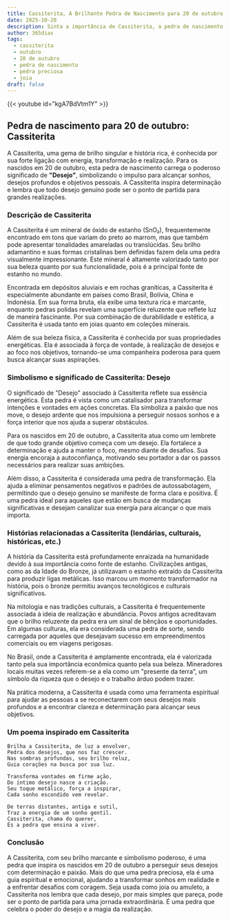 ```yaml
---
title: Cassiterita, A Brilhante Pedra de Nascimento para 20 de outubro
date: 2025-10-20
description: Sinta a importância de Cassiterita, a pedra de nascimento de 20 de outubro que simboliza Desejo. Deixe que sua beleza e significado iluminem seu dia.
author: 365dias
tags:
  - cassiterita
  - outubro
  - 20 de outubro
  - pedra de nascimento
  - pedra preciosa
  - joia
draft: false
---
```


{{< youtube id="kgA7BdVtm1Y" >}}


## Pedra de nascimento para 20 de outubro: Cassiterita

A Cassiterita, uma gema de brilho singular e história rica, é conhecida por sua forte ligação com energia, transformação e realização. Para os nascidos em 20 de outubro, esta pedra de nascimento carrega o poderoso significado de **"Desejo"**, simbolizando o impulso para alcançar sonhos, desejos profundos e objetivos pessoais. A Cassiterita inspira determinação e lembra que todo desejo genuíno pode ser o ponto de partida para grandes realizações.

### Descrição de Cassiterita

A Cassiterita é um mineral de óxido de estanho (SnO₂), frequentemente encontrado em tons que variam do preto ao marrom, mas que também pode apresentar tonalidades amareladas ou translúcidas. Seu brilho adamantino e suas formas cristalinas bem definidas fazem dela uma pedra visualmente impressionante. Este mineral é altamente valorizado tanto por sua beleza quanto por sua funcionalidade, pois é a principal fonte de estanho no mundo.

Encontrada em depósitos aluviais e em rochas graníticas, a Cassiterita é especialmente abundante em países como Brasil, Bolívia, China e Indonésia. Em sua forma bruta, ela exibe uma textura rica e marcante, enquanto pedras polidas revelam uma superfície reluzente que reflete luz de maneira fascinante. Por sua combinação de durabilidade e estética, a Cassiterita é usada tanto em joias quanto em coleções minerais.

Além de sua beleza física, a Cassiterita é conhecida por suas propriedades energéticas. Ela é associada à força de vontade, à realização de desejos e ao foco nos objetivos, tornando-se uma companheira poderosa para quem busca alcançar suas aspirações.

### Simbolismo e significado de Cassiterita: Desejo

O significado de "Desejo" associado à Cassiterita reflete sua essência energética. Esta pedra é vista como um catalisador para transformar intenções e vontades em ações concretas. Ela simboliza a paixão que nos move, o desejo ardente que nos impulsiona a perseguir nossos sonhos e a força interior que nos ajuda a superar obstáculos.

Para os nascidos em 20 de outubro, a Cassiterita atua como um lembrete de que todo grande objetivo começa com um desejo. Ela fortalece a determinação e ajuda a manter o foco, mesmo diante de desafios. Sua energia encoraja a autoconfiança, motivando seu portador a dar os passos necessários para realizar suas ambições.

Além disso, a Cassiterita é considerada uma pedra de transformação. Ela ajuda a eliminar pensamentos negativos e padrões de autossabotagem, permitindo que o desejo genuíno se manifeste de forma clara e positiva. É uma pedra ideal para aqueles que estão em busca de mudanças significativas e desejam canalizar sua energia para alcançar o que mais importa.

### Histórias relacionadas a Cassiterita (lendárias, culturais, históricas, etc.)

A história da Cassiterita está profundamente enraizada na humanidade devido à sua importância como fonte de estanho. Civilizações antigas, como as da Idade do Bronze, já utilizavam o estanho extraído da Cassiterita para produzir ligas metálicas. Isso marcou um momento transformador na história, pois o bronze permitiu avanços tecnológicos e culturais significativos.

Na mitologia e nas tradições culturais, a Cassiterita é frequentemente associada à ideia de realização e abundância. Povos antigos acreditavam que o brilho reluzente da pedra era um sinal de bênçãos e oportunidades. Em algumas culturas, ela era considerada uma pedra de sorte, sendo carregada por aqueles que desejavam sucesso em empreendimentos comerciais ou em viagens perigosas.

No Brasil, onde a Cassiterita é amplamente encontrada, ela é valorizada tanto pela sua importância econômica quanto pela sua beleza. Mineradores locais muitas vezes referem-se a ela como um "presente da terra", um símbolo da riqueza que o desejo e o trabalho árduo podem trazer.

Na prática moderna, a Cassiterita é usada como uma ferramenta espiritual para ajudar as pessoas a se reconectarem com seus desejos mais profundos e a encontrar clareza e determinação para alcançar seus objetivos.

### Um poema inspirado em Cassiterita

```
Brilha a Cassiterita, de luz a envolver,  
Pedra dos desejos, que nos faz crescer.  
Nas sombras profundas, seu brilho reluz,  
Guia corações na busca por sua luz.  

Transforma vontades em firme ação,  
Do íntimo desejo nasce a criação.  
Seu toque metálico, força a inspirar,  
Cada sonho escondido vem revelar.  

De terras distantes, antiga e sutil,  
Traz a energia de um sonho gentil.  
Cassiterita, chama do querer,  
És a pedra que ensina a viver.
```

### Conclusão

A Cassiterita, com seu brilho marcante e simbolismo poderoso, é uma pedra que inspira os nascidos em 20 de outubro a perseguir seus desejos com determinação e paixão. Mais do que uma pedra preciosa, ela é uma guia espiritual e emocional, ajudando a transformar sonhos em realidade e a enfrentar desafios com coragem. Seja usada como joia ou amuleto, a Cassiterita nos lembra que cada desejo, por mais simples que pareça, pode ser o ponto de partida para uma jornada extraordinária. É uma pedra que celebra o poder do desejo e a magia da realização.